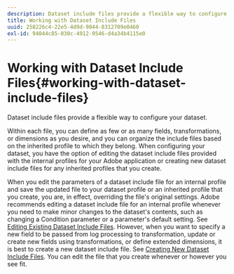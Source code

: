 ```yaml
---
description: Dataset include files provide a flexible way to configure your dataset.
title: Working with Dataset Include Files
uuid: 258226c4-22e5-4d9d-9044-8312709e0460
exl-id: 94044c85-030c-4912-9546-d4a34b4115e0
---
```

# Working with Dataset Include Files{#working-with-dataset-include-files}

Dataset include files provide a flexible way to configure your dataset.

 Within each file, you can define as few or as many fields, transformations, or dimensions as you desire, and you can organize the include files based on the inherited profile to which they belong. When configuring your dataset, you have the option of editing the dataset include files provided with the internal profiles for your Adobe application or creating new dataset include files for any inherited profiles that you create.

When you edit the parameters of a dataset include file for an internal profile and save the updated file to your dataset profile or an inherited profile that you create, you are, in effect, overriding the file's original settings. Adobe recommends editing a dataset include file for an internal profile whenever you need to make minor changes to the dataset's contents, such as changing a Condition parameter or a parameter's default setting. See [Editing Existing Dataset Include Files](../../../../home/c-dataset-const-proc/c-dataset-inc-files/c-work-dataset-inc-files/t-edit-ex-dataset-inc-files.md#task-456c04e38ebc425fb35677a6bb6aa077). However, when you want to specify a new field to be passed from log processing to transformation, update or create new fields using transformations, or define extended dimensions, it is best to create a new dataset include file. See [Creating New Dataset Include Files](../../../../home/c-dataset-const-proc/c-dataset-inc-files/c-work-dataset-inc-files/t-create-new-dataset-inc-files.md#task-b29f30605c374a6ca747ac843337b06e). You can edit the file that you create whenever or however you see fit.
